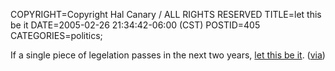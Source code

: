 COPYRIGHT=Copyright Hal Canary / ALL RIGHTS RESERVED
TITLE=let this be it
DATE=2005-02-26 21:34:42-06:00 (CST)
POSTID=405
CATEGORIES=politics;

If a single piece of legelation passes in the next two years, [let this be it](http://www.boxer.senate.gov/news/record.cfm?id=232372). ([via](http://www.dailykos.com/story/2005/2/26/204031/168))
